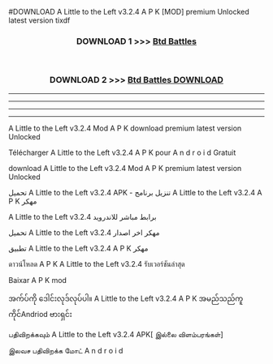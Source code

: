 #DOWNLOAD A Little to the Left v3.2.4 A P K [MOD] premium Unlocked latest version  tixdf 



<div align="center">

<h3>DOWNLOAD 1 >>> <a href="https://getmod1.web.app/?judule=Btd Battles">Btd Battles</a></h3><br>

<h3>DOWNLOAD 2 >>> <a href="https://getmod1.web.app/?judule=Btd Battles">Btd Battles DOWNLOAD</a></h3>

</div>


----------------------------------------------------------

----------------------------------------------------------

----------------------------------------------------------

----------------------------------------------------------


A Little to the Left v3.2.4 Mod A P K download premium latest version Unlocked

Télécharger  A Little to the Left v3.2.4 A P K pour A n d r o i d Gratuit

download A Little to the Left v3.2.4 Mod A P K premium latest version Unlocked

تحميل A Little to the Left v3.2.4 APK - تنزيل برنامج A Little to the Left v3.2.4 A P K مهكر

A Little to the Left v3.2.4 برابط مباشر للاندرويد

تحميل A Little to the Left v3.2.4 مهكر اخر اصدار

تطبيق A Little to the Left v3.2.4 A P K مهكر

ดาวน์โหลด A P K A Little to the Left v3.2.4 รับเวอร์ชันล่าสุด

Baixar A P K mod

အက်ပ်ကို ဒေါင်းလုဒ်လုပ်ပါ။ A Little to the Left v3.2.4 A P K အမည်သည်ကူကိုင်Andriod ဗားရှင်း

பதிவிறக்கவும் A Little to the Left v3.2.4 APK[ இல்லை விளம்பரங்கள்] 
 
இலவச பதிவிறக்க மோட் A n d r o i d



